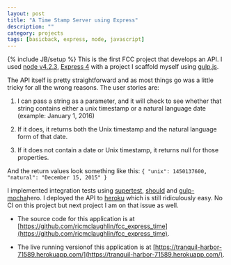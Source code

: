 ```yaml
---
layout: post
title: "A Time Stamp Server using Express"
description: ""
category: projects
tags: [basicback, express, node, javascript]
---
```

{% include JB/setup %}
This is the first FCC project that develops an API. I used [node v4.2.3](https://nodejs.org/en/), [Express 4](http://expressjs.com/) with a project I scaffold myself using [gulp.js](http://gulpjs.com/). 

The API itself is pretty straightforward and as most things go was a little tricky for all the wrong reasons. The user stories are:

1. I can pass a string as a parameter, and it will check to see whether that string contains either a unix timestamp or a natural language date (example: January 1, 2016)

2. If it does, it returns both the Unix timestamp and the natural language form of that date.

3. If it does not contain a date or Unix timestamp, it returns null for those properties.

And the return values look something like this: `{ "unix": 1450137600, "natural": "December 15, 2015" }`

I implemented integration tests using [supertest](https://github.com/visionmedia/supertest), [should](https://shouldjs.github.io/) and [gulp-mocha](https://github.com/sindresorhus/gulp-mocha)hero. I deployed the API to [heroku](https://www.heroku.com/) which is still ridiculously easy. No CI on this project but next project I am on that issue as well.

* The source code for this application is at [https://github.com/ricmclaughlin/fcc_express_time](https://github.com/ricmclaughlin/fcc_express_time).

* The live running versionof this application is at [https://tranquil-harbor-71589.herokuapp.com/](https://tranquil-harbor-71589.herokuapp.com/).

